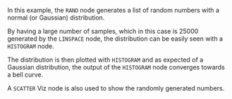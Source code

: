 In this example, the `RAND` node generates a list of random numbers with a normal (or Gaussian) distribution.  

By having a large number of samples, which in this case is 25000 generated by the `LINSPACE` node,
the distribution can be easily seen with a `HISTOGRAM` node.

The distribution is then plotted with `HISTOGRAM` and as expected of a Gaussian distribution,
the output of the `HISTOGRAM` node converges towards a bell curve.

A `SCATTER` Viz node is also used to show the randomly generated numbers.
